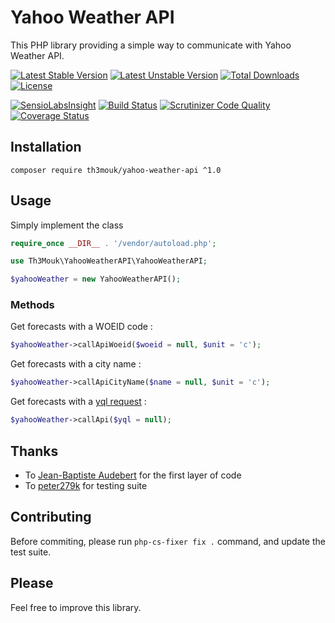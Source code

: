 Yahoo Weather API
=================

This PHP library providing a simple way to communicate with Yahoo Weather API.

[![Latest Stable Version](https://poser.pugx.org/th3mouk/yahoo-weather-api/v/stable)](https://packagist.org/packages/th3mouk/yahoo-weather-api) [![Latest Unstable Version](https://poser.pugx.org/th3mouk/yahoo-weather-api/v/unstable)](https://packagist.org/packages/th3mouk/yahoo-weather-api) [![Total Downloads](https://poser.pugx.org/th3mouk/yahoo-weather-api/downloads)](https://packagist.org/packages/th3mouk/yahoo-weather-api) [![License](https://poser.pugx.org/th3mouk/yahoo-weather-api/license)](https://packagist.org/packages/th3mouk/yahoo-weather-api)

[![SensioLabsInsight](https://insight.sensiolabs.com/projects/4ad02cc8-b470-46e0-a40d-4f23e5a4b1b4/mini.png)](https://insight.sensiolabs.com/projects/4ad02cc8-b470-46e0-a40d-4f23e5a4b1b4) [![Build Status](https://travis-ci.org/Th3Mouk/YahooWeatherAPI.svg?branch=master)](https://travis-ci.org/Th3Mouk/YahooWeatherAPI) [![Scrutinizer Code Quality](https://scrutinizer-ci.com/g/Th3Mouk/YahooWeatherAPI/badges/quality-score.png?b=master)](https://scrutinizer-ci.com/g/Th3Mouk/YahooWeatherAPI/?branch=master) [![Coverage Status](https://coveralls.io/repos/github/Th3Mouk/YahooWeatherAPI/badge.svg?branch=master)](https://coveralls.io/github/Th3Mouk/YahooWeatherAPI?branch=master)

## Installation

`composer require th3mouk/yahoo-weather-api ^1.0`

## Usage

Simply implement the class

```php
require_once __DIR__ . '/vendor/autoload.php';

use Th3Mouk\YahooWeatherAPI\YahooWeatherAPI;

$yahooWeather = new YahooWeatherAPI();
```

### Methods

Get forecasts with a WOEID code :

```php
$yahooWeather->callApiWoeid($woeid = null, $unit = 'c');
```

Get forecasts with a city name :

```php
$yahooWeather->callApiCityName($name = null, $unit = 'c');
```

Get forecasts with a [yql request](https://developer.yahoo.com/yql/console/) :

```php
$yahooWeather->callApi($yql = null);
```

## Thanks
- To [Jean-Baptiste Audebert](https://github.com/jb18) for the first layer of code
- To [peter279k](https://github.com/peter279k) for testing  suite

## Contributing

Before commiting, please run `php-cs-fixer fix .` command, and update the test suite. 

## Please

Feel free to improve this library.

